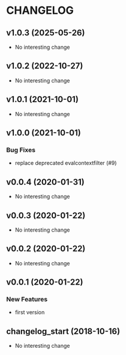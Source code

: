 # CHANGELOG

## v1.0.3 (2025-05-26)

- No interesting change

## v1.0.2 (2022-10-27)

- No interesting change

## v1.0.1 (2021-10-01)

- No interesting change

## v1.0.0 (2021-10-01)

### Bug Fixes

- replace deprecated evalcontextfilter (#9)

## v0.0.4 (2020-01-31)

- No interesting change

## v0.0.3 (2020-01-22)

- No interesting change

## v0.0.2 (2020-01-22)

- No interesting change

## v0.0.1 (2020-01-22)

### New Features

- first version

## changelog_start (2018-10-16)

- No interesting change


